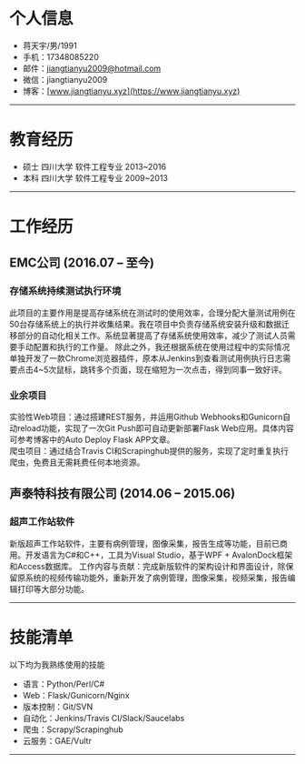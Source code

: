 # 个人信息

* <i class="fas fa-id-card fa-fw"></i> 蒋天宇/男/1991
* <i class="fas fa-phone fa-fw"></i> 手机：17348085220
* <i class="fas fa-camera-retro fa-fw"></i> 邮件：jiangtianyu2009@hotmail.com
* <i class="fab fa-weixin fa-fw"></i> 微信：jiangtianyu2009
* <i class="fab fa-wordpress fa-fw"></i> 博客：[www.jiangtianyu.xyz](https://www.jiangtianyu.xyz)

----------

# 教育经历

* <i class="fas fa-graduation-cap fa-fw"></i> 硕士 四川大学 软件工程专业 2013~2016
* <i class="fas fa-graduation-cap fa-fw"></i> 本科 四川大学 软件工程专业 2009~2013

----------

# 工作经历

## <i class="far fa-building fa-fw"></i> EMC公司  (2016.07 – 至今)

### <i class="far fa-bookmark fa-fw"></i> 存储系统持续测试执行环境

此项目的主要作用是提高存储系统在测试时的使用效率，合理分配大量测试用例在50台存储系统上的执行并收集结果。我在项目中负责存储系统安装升级和数据迁移部分的自动化相关工作。系统显著提高了存储系统使用效率，减少了测试人员需要手动配置和执行的工作量。
除此之外，我还根据系统在使用过程中的实际情况单独开发了一款Chrome浏览器插件，原本从Jenkins到查看测试用例执行日志需要点击4~5次鼠标，跳转多个页面，现在缩短为一次点击，得到同事一致好评。

### <i class="far fa-bookmark fa-fw"></i> 业余项目

实验性Web项目：通过搭建REST服务，并运用Github Webhooks和Gunicorn自动reload功能，实现了一次Git Push即可自动更新部署Flask Web应用。具体内容可参考博客中的Auto Deploy Flask APP文章。  
爬虫项目：通过结合Travis CI和Scrapinghub提供的服务，实现了定时重复执行爬虫，免费且无需耗费任何本地资源。

## <i class="far fa-building fa-fw"></i> 声泰特科技有限公司  (2014.06 – 2015.06)

### <i class="far fa-bookmark fa-fw"></i> 超声工作站软件

新版超声工作站软件，主要有病例管理，图像采集，报告生成等功能，目前已商用。开发语言为C#和C++，工具为Visual Studio，基于WPF + AvalonDock框架和Access数据库。
工作内容与贡献：完成新版软件的架构设计和界面设计，除保留原系统的视频传输功能外，重新开发了病例管理，图像采集，视频采集，报告编辑打印等大部分功能。

----------

# 技能清单

以下均为我熟练使用的技能

* <i class="fab fa-python fa-fw"></i> 语言：Python/Perl/C#
* <i class="fab fa-vuejs fa-fw"></i> Web：Flask/Gunicorn/Nginx
* <i class="fas fa-code-branch fa-fw"></i> 版本控制：Git/SVN
* <i class="fab fa-slack-hash fa-fw"></i> 自动化：Jenkins/Travis CI/Slack/Saucelabs
* <i class="fab fa-slideshare fa-fw"></i> 爬虫：Scrapy/Scrapinghub
* <i class="fab fa-mixcloud fa-fw"></i> 云服务：GAE/Vultr

----------